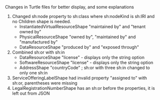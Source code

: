 Changes in Turtle files for better display, and some explanations

1. Changed sh:node property to sh:class where sh:nodeKind is sh:IRI and no Children shape is needed.
   - InstantiatedVirtualResourceShape  "maintained by" and "tenant owned by"
   - PhysicalResourceShape "owned by", "maintained by" and "manufactured by"
   - DataResourceShape "produced by"  and "exposed through"
2. Combined sh:or with sh:in
    - DataResourceShape   "license" - displays only the string option
    - SoftwareResourceShape "license" - displays only the string option
    - AddressShape       "countryCode" ;
           sh:or with three sh:in changed to only one sh:in  
3. ServiceOfferingLabelShape had invalid property "assigned to" with sh:or, parentheses were missing 
4. LegalRegistrationNumberShape has an sh:or before the properties, it is left out from JSON
